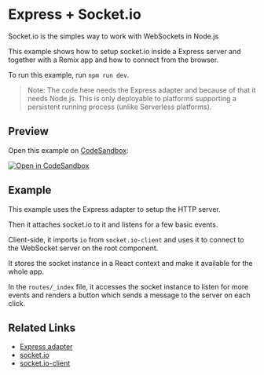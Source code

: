 # Express + Socket.io

Socket.io is the simples way to work with WebSockets in Node.js

This example shows how to setup socket.io inside a Express server and together with a Remix app and how to connect from the browser.

To run this example, run `npm run dev`.

> Note: The code here needs the Express adapter and because of that it needs Node.js. This is only deployable to platforms supporting a persistent running process (unlike Serverless platforms).

## Preview

Open this example on [CodeSandbox](https://codesandbox.com):

[![Open in CodeSandbox](https://codesandbox.io/static/img/play-codesandbox.svg)](https://codesandbox.io/s/github/remix-run/examples/tree/main/socket.io)

## Example

This example uses the Express adapter to setup the HTTP server.

Then it attaches socket.io to it and listens for a few basic events.

Client-side, it imports `io` from `socket.io-client` and uses it to connect to the WebSocket server on the root component.

It stores the socket instance in a React context and make it available for the whole app.

In the `routes/_index` file, it accesses the socket instance to listen for more events and renders a button which sends a message to the server on each click.

## Related Links

- [Express adapter](https://remix.run/other-api/adapter#createrequesthandler)
- [socket.io](https://socket.io/)
- [socket.io-client](https://www.npmjs.com/package/socket.io-client)

